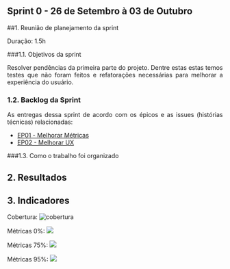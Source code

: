 ## Sprint 0 - 26 de Setembro à 03 de Outubro

##1. Reunião de planejamento da sprint

Duração: 1.5h

###1.1. Objetivos da sprint

<p align="justify"> Resolver pendências da primeira parte do projeto. Dentre estas estas temos testes que não foram feitos e refatorações necessárias para melhorar a experiência do usuário.</p>

### 1.2. Backlog da Sprint

<p align="justify"> As entregas dessa sprint de acordo com os épicos e as issues (histórias técnicas) relacionadas: </p>

* [EP01 - Melhorar Métricas](https://github.com/fga-gpp-mds/2016.2-WikiLegis/issues/12)
* [EP02 - Melhorar UX](https://github.com/fga-gpp-mds/2016.2-WikiLegis/issues/15)

###1.3. Como o trabalho foi organizado

## 2. Resultados


## 3. Indicadores
Cobertura: 
![cobertura](https://raw.githubusercontent.com/wiki/fga-gpp-mds/2016.2-Time01-WikiLegis/imagens/sprint0-cobertura.png)

Métricas 0%:
![](https://raw.githubusercontent.com/wiki/fga-gpp-mds/2016.2-Time01-WikiLegis/imagens/sprint0-metricas0.png)

Métricas 75%:
![](https://raw.githubusercontent.com/wiki/fga-gpp-mds/2016.2-Time01-WikiLegis/imagens/sprint0-p75.png)

Métricas 95%:
![](https://raw.githubusercontent.com/wiki/fga-gpp-mds/2016.2-Time01-WikiLegis/imagens/sprint0-p95.png)